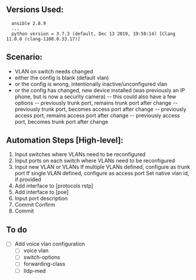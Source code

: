 ## Versions Used:
```
  ansible 2.8.9
  ...
  python version = 3.7.3 (default, Dec 13 2019, 19:58:14) [Clang 11.0.0 (clang-1100.0.33.17)]
```
## Scenario:
- VLAN on switch needs changed
- either the config is blank (default vlan)
- or the config is wrong, intentionally inactive/unconfigured vlan
- or the config has changed, new device installed (was previously an IP phone, but is now a security camera)
-- this could also have a few options
-- previously trunk port, remains trunk port after change
-- previously trunk port, becomes access port after change
-- previously access port, remains access port after change
-- previously access port, becomes trunk port after change

## Automation Steps [High-level]:
1) Input switches where VLANs need to be reconfigured
2) Input ports on each switch where VLANs need to be reconfigured
3) Input new VLAN or VLANs
   If multiple VLANs defined, configure as trunk port
   If single VLAN defined, configure as access port
   Set native vlan id, if provided
4) Add interface to [protocols rstp]
5) Add interface to [poe]
4) Input port description
5) Commit Confirm
6) Commit

## To do
- [ ] Add voice vlan configuration
  - [ ] voice vlan
  - [ ] switch-options
  - [ ] forwarding-class
  - [ ] lldp-med
